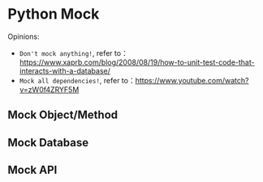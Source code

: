 # Python Mock

Opinions:
- `Don't mock anything!`, refer to：https://www.xaprb.com/blog/2008/08/19/how-to-unit-test-code-that-interacts-with-a-database/
- `Mock all dependencies!`, refer to：https://www.youtube.com/watch?v=zW0f4ZRYF5M


## Mock Object/Method


## Mock Database


## Mock API

